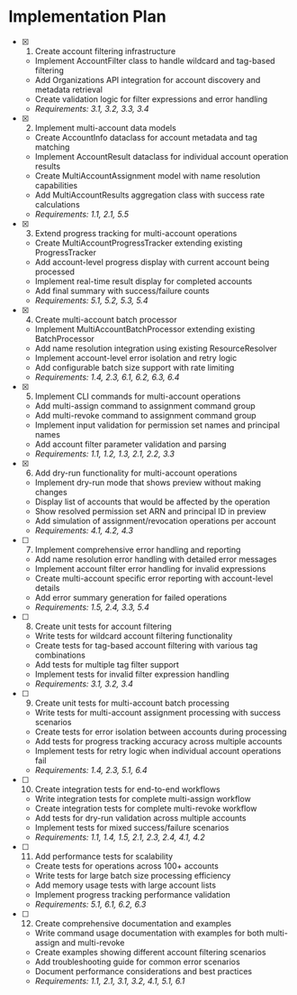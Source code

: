 # Implementation Plan

- [x] 1. Create account filtering infrastructure
  - Implement AccountFilter class to handle wildcard and tag-based filtering
  - Add Organizations API integration for account discovery and metadata retrieval
  - Create validation logic for filter expressions and error handling
  - _Requirements: 3.1, 3.2, 3.3, 3.4_

- [x] 2. Implement multi-account data models
  - Create AccountInfo dataclass for account metadata and tag matching
  - Implement AccountResult dataclass for individual account operation results
  - Create MultiAccountAssignment model with name resolution capabilities
  - Add MultiAccountResults aggregation class with success rate calculations
  - _Requirements: 1.1, 2.1, 5.5_

- [x] 3. Extend progress tracking for multi-account operations
  - Create MultiAccountProgressTracker extending existing ProgressTracker
  - Add account-level progress display with current account being processed
  - Implement real-time result display for completed accounts
  - Add final summary with success/failure counts
  - _Requirements: 5.1, 5.2, 5.3, 5.4_

- [x] 4. Create multi-account batch processor
  - Implement MultiAccountBatchProcessor extending existing BatchProcessor
  - Add name resolution integration using existing ResourceResolver
  - Implement account-level error isolation and retry logic
  - Add configurable batch size support with rate limiting
  - _Requirements: 1.4, 2.3, 6.1, 6.2, 6.3, 6.4_

- [x] 5. Implement CLI commands for multi-account operations
  - Add multi-assign command to assignment command group
  - Add multi-revoke command to assignment command group
  - Implement input validation for permission set names and principal names
  - Add account filter parameter validation and parsing
  - _Requirements: 1.1, 1.2, 1.3, 2.1, 2.2, 3.3_

- [x] 6. Add dry-run functionality for multi-account operations
  - Implement dry-run mode that shows preview without making changes
  - Display list of accounts that would be affected by the operation
  - Show resolved permission set ARN and principal ID in preview
  - Add simulation of assignment/revocation operations per account
  - _Requirements: 4.1, 4.2, 4.3_

- [ ] 7. Implement comprehensive error handling and reporting
  - Add name resolution error handling with detailed error messages
  - Implement account filter error handling for invalid expressions
  - Create multi-account specific error reporting with account-level details
  - Add error summary generation for failed operations
  - _Requirements: 1.5, 2.4, 3.3, 5.4_

- [ ] 8. Create unit tests for account filtering
  - Write tests for wildcard account filtering functionality
  - Create tests for tag-based account filtering with various tag combinations
  - Add tests for multiple tag filter support
  - Implement tests for invalid filter expression handling
  - _Requirements: 3.1, 3.2, 3.4_

- [ ] 9. Create unit tests for multi-account batch processing
  - Write tests for multi-account assignment processing with success scenarios
  - Create tests for error isolation between accounts during processing
  - Add tests for progress tracking accuracy across multiple accounts
  - Implement tests for retry logic when individual account operations fail
  - _Requirements: 1.4, 2.3, 5.1, 6.4_

- [ ] 10. Create integration tests for end-to-end workflows
  - Write integration tests for complete multi-assign workflow
  - Create integration tests for complete multi-revoke workflow
  - Add tests for dry-run validation across multiple accounts
  - Implement tests for mixed success/failure scenarios
  - _Requirements: 1.1, 1.4, 1.5, 2.1, 2.3, 2.4, 4.1, 4.2_

- [ ] 11. Add performance tests for scalability
  - Create tests for operations across 100+ accounts
  - Write tests for large batch size processing efficiency
  - Add memory usage tests with large account lists
  - Implement progress tracking performance validation
  - _Requirements: 5.1, 6.1, 6.2, 6.3_

- [ ] 12. Create comprehensive documentation and examples
  - Write command usage documentation with examples for both multi-assign and multi-revoke
  - Create examples showing different account filtering scenarios
  - Add troubleshooting guide for common error scenarios
  - Document performance considerations and best practices
  - _Requirements: 1.1, 2.1, 3.1, 3.2, 4.1, 5.1, 6.1_